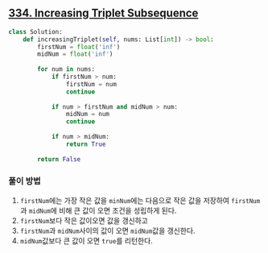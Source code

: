 ## [334. Increasing Triplet Subsequence](https://leetcode.com/problems/increasing-triplet-subsequence/)

```python
class Solution:
    def increasingTriplet(self, nums: List[int]) -> bool:
        firstNum = float('inf')
        midNum = float('inf')
        
        for num in nums:
            if firstNum > num:                        
                firstNum = num
                continue
            
            if num > firstNum and midNum > num:
                midNum = num
                continue
            
            if num > midNum:
                return True
        
        return False
```

### 풀이 방법

1. `firstNum`에는 가장 작은 값을 `minNum`에는 다음으로 작은 값을 저장하여 `firstNum`과 `midNum`에 비해 큰 값이 오면 조건을 성립하게 된다.
2. `firstNum`보다 작은 값이오면 값을 갱신하고
3. `firstNum`과 `midNum`사이의 값이 오면 `midNum`값을 갱신한다.
4. `midNum`값보다 큰 값이 오면 `true`를 리턴한다.